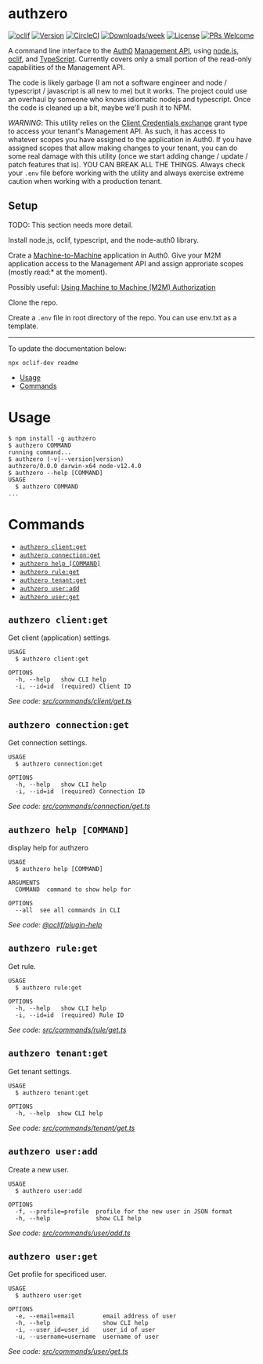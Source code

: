 authzero
========

[![oclif](https://img.shields.io/badge/cli-oclif-brightgreen.svg)](https://oclif.io)
[![Version](https://img.shields.io/npm/v/authzero.svg)](https://npmjs.org/package/authzero)
[![CircleCI](https://circleci.com/gh/dmark/authzero/tree/master.svg?style=shield)](https://circleci.com/gh/dmark/authzero/tree/master)
[![Downloads/week](https://img.shields.io/npm/dw/authzero.svg)](https://npmjs.org/package/authzero)
[![License](https://img.shields.io/npm/l/authzero.svg)](https://github.com/dmark/authzero/blob/master/package.json)
[![PRs Welcome](https://img.shields.io/badge/PRs-welcome-brightgreen.svg?style=flat-square)](http://makeapullrequest.com)

A command line interface to the [Auth0](https://github.com/auth0) [Management
API](https://auth0.com/docs/api/management/v2), using [node.js](https://nodejs.org/en/), [oclif](https://oclif.io/), and
[TypeScript](https://www.typescriptlang.org/index.html). Currently covers only
a small portion of the read-only capabilities of the Management API.

The code is likely garbage (I am not a software engineer and node / typescript
/ javascript is all new to me) but it works. The project could use an overhaul
by someone who knows idiomatic nodejs and typescript. Once the code is cleaned
up a bit, maybe we'll push it to NPM.

*WARNING*: This utility relies on the [Client Credentials exchange](https://auth0.com/docs/api-auth/tutorials/adoption/client-credentials) grant type to access your tenant's Management API. As such,
it has access to whatever scopes you have assigned to the application in Auth0.
If you have assigned scopes that allow making changes to your tenant, you can
do some real damage with this utility (once we start adding change / update /
patch features that is). YOU CAN BREAK ALL THE THINGS. Always check your `.env`
file before working with the utility and always exercise extreme caution when
working with a production tenant.

## Setup

TODO: This section needs more detail.

Install node.js, oclif, typescript, and the node-auth0 library.

Crate a [Machine-to-Machine](https://auth0.com/docs/applications/machine-to-machine) application in Auth0. Give
your M2M application access to the Management API and assign approriate scopes (mostly read:* at the moment).

Possibly useful: [Using Machine to Machine (M2M) Authorization](https://auth0.com/blog/using-m2m-authorization/)

Clone the repo.

Create a `.env` file in root directory of the repo. You can use env.txt as a template.

---
To update the documentation below:

    npx oclif-dev readme

<!-- toc -->
* [Usage](#usage)
* [Commands](#commands)
<!-- tocstop -->
# Usage
<!-- usage -->
```sh-session
$ npm install -g authzero
$ authzero COMMAND
running command...
$ authzero (-v|--version|version)
authzero/0.0.0 darwin-x64 node-v12.4.0
$ authzero --help [COMMAND]
USAGE
  $ authzero COMMAND
...
```
<!-- usagestop -->
# Commands
<!-- commands -->
* [`authzero client:get`](#authzero-clientget)
* [`authzero connection:get`](#authzero-connectionget)
* [`authzero help [COMMAND]`](#authzero-help-command)
* [`authzero rule:get`](#authzero-ruleget)
* [`authzero tenant:get`](#authzero-tenantget)
* [`authzero user:add`](#authzero-useradd)
* [`authzero user:get`](#authzero-userget)

## `authzero client:get`

Get client (application) settings.

```
USAGE
  $ authzero client:get

OPTIONS
  -h, --help   show CLI help
  -i, --id=id  (required) Client ID
```

_See code: [src/commands/client/get.ts](https://github.com/dmark/authzero/blob/v0.0.0/src/commands/client/get.ts)_

## `authzero connection:get`

Get connection settings.

```
USAGE
  $ authzero connection:get

OPTIONS
  -h, --help   show CLI help
  -i, --id=id  (required) Connection ID
```

_See code: [src/commands/connection/get.ts](https://github.com/dmark/authzero/blob/v0.0.0/src/commands/connection/get.ts)_

## `authzero help [COMMAND]`

display help for authzero

```
USAGE
  $ authzero help [COMMAND]

ARGUMENTS
  COMMAND  command to show help for

OPTIONS
  --all  see all commands in CLI
```

_See code: [@oclif/plugin-help](https://github.com/oclif/plugin-help/blob/v2.2.0/src/commands/help.ts)_

## `authzero rule:get`

Get rule.

```
USAGE
  $ authzero rule:get

OPTIONS
  -h, --help   show CLI help
  -i, --id=id  (required) Rule ID
```

_See code: [src/commands/rule/get.ts](https://github.com/dmark/authzero/blob/v0.0.0/src/commands/rule/get.ts)_

## `authzero tenant:get`

Get tenant settings.

```
USAGE
  $ authzero tenant:get

OPTIONS
  -h, --help  show CLI help
```

_See code: [src/commands/tenant/get.ts](https://github.com/dmark/authzero/blob/v0.0.0/src/commands/tenant/get.ts)_

## `authzero user:add`

Create a new user.

```
USAGE
  $ authzero user:add

OPTIONS
  -f, --profile=profile  profile for the new user in JSON format
  -h, --help             show CLI help
```

_See code: [src/commands/user/add.ts](https://github.com/dmark/authzero/blob/v0.0.0/src/commands/user/add.ts)_

## `authzero user:get`

Get profile for specificed user.

```
USAGE
  $ authzero user:get

OPTIONS
  -e, --email=email        email address of user
  -h, --help               show CLI help
  -i, --user_id=user_id    user_id of user
  -u, --username=username  username of user
```

_See code: [src/commands/user/get.ts](https://github.com/dmark/authzero/blob/v0.0.0/src/commands/user/get.ts)_
<!-- commandsstop -->
